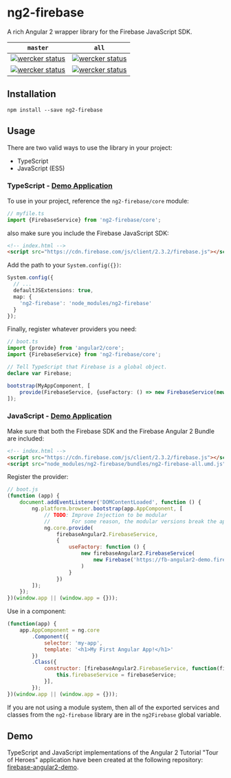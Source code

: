 # ng2-firebase
A rich Angular 2 wrapper library for the Firebase JavaScript SDK.

| `master`  | `all` |
| ------------- | ------------- |
| [![wercker status](https://app.wercker.com/status/159416890b9eb65d3c1e9a647f6ac7a7/s/master "wercker status")](https://app.wercker.com/project/bykey/159416890b9eb65d3c1e9a647f6ac7a7) | [![wercker status](https://app.wercker.com/status/159416890b9eb65d3c1e9a647f6ac7a7/s "wercker status")](https://app.wercker.com/project/bykey/159416890b9eb65d3c1e9a647f6ac7a7)  |
| [![wercker status](https://app.wercker.com/status/159416890b9eb65d3c1e9a647f6ac7a7/m/master "wercker status")](https://app.wercker.com/project/bykey/159416890b9eb65d3c1e9a647f6ac7a7) | [![wercker status](https://app.wercker.com/status/159416890b9eb65d3c1e9a647f6ac7a7/m "wercker status")](https://app.wercker.com/project/bykey/159416890b9eb65d3c1e9a647f6ac7a7)  |

## Installation


```
npm install --save ng2-firebase
```

## Usage

There are two valid ways to use the library in your project:

 - TypeScript
 - JavaScript (ES5)

### TypeScript - [Demo Application](https://github.com/KallynGowdy/firebase-angular2-demo/tree/master/ts)

To use in your project, reference the `ng2-firebase/core` module:

```TypeScript
// myfile.ts
import {FirebaseService} from 'ng2-firebase/core';
```

also make sure you include the Firebase JavaScript SDK:

```html
<!-- index.html -->
<script src="https://cdn.firebase.com/js/client/2.3.2/firebase.js"></script>
```

Add the path to your `System.config({})`:

```TypeScript
System.config({
  // ...
  defaultJSExtensions: true,
  map: {
    'ng2-firebase': 'node_modules/ng2-firebase'
  }
});
```

Finally, register whatever providers you need:

```TypeScript
// boot.ts
import {provide} from 'angular2/core';
import {FirebaseService} from 'ng2-firebase/core';

// Tell TypeScript that Firebase is a global object.
declare var Firebase;

bootstrap(MyAppComponent, [
    provide(FirebaseService, {useFactory: () => new FirebaseService(new Firebase('https://YOUR-FIREBASE-URL.firebaseio.com/'))})
]);
```

### JavaScript - [Demo Application](https://github.com/KallynGowdy/firebase-angular2-demo/tree/master/js)

Make sure that both the Firebase SDK and the Firebase Angular 2 Bundle are included:

```html
<!-- index.html -->
<script src="https://cdn.firebase.com/js/client/2.3.2/firebase.js"></script>
<script src="node_modules/ng2-firebase/bundles/ng2-firebase-all.umd.js"></script>
```

Register the provider:

```JavaScript
// boot.js
(function (app) {
    document.addEventListener('DOMContentLoaded', function () {
        ng.platform.browser.bootstrap(app.AppComponent, [
            // TODO: Improve Injection to be modular
            //       For some reason, the modular versions break the app
            ng.core.provide(
                firebaseAngular2.FirebaseService,
                {
                    useFactory: function () {
                        new firebaseAngular2.FirebaseService(
                            new Firebase('https://fb-angular2-demo.firebaseio.com/')
                        )
                    }
                })
        ]);
    });
})(window.app || (window.app = {}));
```

Use in a component:

```JavaScript
(function(app) {
    app.AppComponent = ng.core
        .Component({
            selector: 'my-app',
            template: '<h1>My First Angular App!</h1>'
        })
        .Class({
            constructor: [firebaseAngular2.FirebaseService, function(firebaseService) {
                this.firebaseService = firebaseService;
            }],
        });
})(window.app || (window.app = {}));
```

If you are not using a module system, then all of the exported services and classes from the `ng2-firebase` library are in the `ng2Firebase` global variable.

## Demo

TypeScript and JavaScript implementations of the Angular 2 Tutorial "Tour of Heroes" application have been created at the following repository: [firebase-angular2-demo](https://github.com/KallynGowdy/firebase-angular2-demo).
